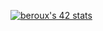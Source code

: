 [![beroux's 42 stats](https://badge42.vercel.app/api/v2/clcp6yvvo00060glf9erevwj7/stats?cursusId=21&coalitionId=15)](https://github.com/JaeSeoKim/badge42)

<!--
**BenoitRoux0/BenoitRoux0** is a ✨ _special_ ✨ repository because its `README.md` (this file) appears on your GitHub profile.

Here are some ideas to get you started:

- 🔭 I’m currently working on 42 projects
- 🌱 I’m currently learning C
- 👯 I’m looking to collaborate on Minishell
- 📫 How to reach me: 42benoit.roux@gmail.com
-->
